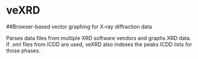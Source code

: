 # veXRD
##Browser-based vector graphing for X-ray diffraction data

Parses data files from multiple XRD software vendors and graphs XRD data. If .xml files from ICDD are used, veXRD also indexes the peaks ICDD lists for those phases.


